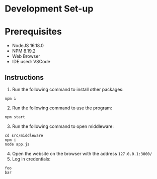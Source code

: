 # Development Set-up
# Prerequisites
* NodeJS 16.18.0
* NPM 8.19.2
* Web Browser
* IDE used: VSCode

## Instructions
1. Run the following command to install other packages:
```
npm i
```
2. Run the following command to use the program:
```
npm start
```
3. Run the following command to open middleware:
```
cd src/middleware
npm i
node app.js
```
4. Open the website on the browser with the address `127.0.0.1:3000/`
5. Log in credentials:
```
foo
bar
```